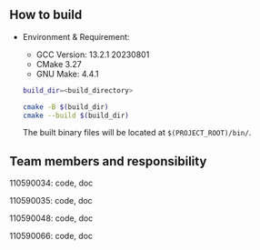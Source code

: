 ## How to build

- Environment & Requirement:
    - GCC Version: 13.2.1 20230801
    - CMake 3.27
    - GNU Make: 4.4.1

  ```bash
  build_dir=<build_directory>
  
  cmake -B $(build_dir)
  cmake --build $(build_dir)
  ```

  The built binary files will be located at `$(PROJECT_ROOT)/bin/`.


## Team members and responsibility

110590034: code, doc

110590035: code, doc

110590048: code, doc

110590066: code, doc

